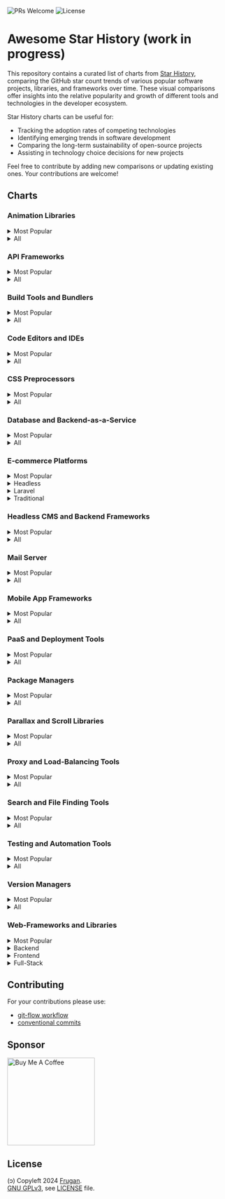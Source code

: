 ![PRs Welcome](https://img.shields.io/badge/PRs-welcome-brightgreen)
![License](https://img.shields.io/github/license/frugan-dev/acf-uppy)

# Awesome Star History (work in progress)

This repository contains a curated list of charts from [Star History](https://star-history.com), comparing the GitHub star count trends of various popular software projects, libraries, and frameworks over time. These visual comparisons offer insights into the relative popularity and growth of different tools and technologies in the developer ecosystem.

Star History charts can be useful for:

- Tracking the adoption rates of competing technologies
- Identifying emerging trends in software development
- Comparing the long-term sustainability of open-source projects
- Assisting in technology choice decisions for new projects

Feel free to contribute by adding new comparisons or updating existing ones. Your contributions are welcome!

## Charts

<!-- START_CHARTS -->

### Animation Libraries

<details>
<summary>Most Popular</summary>

[![Star History Chart](https://api.star-history.com/svg?repos=framer/motion%2Cgreensock/GSAP%2Cjuliangarnier/anime&type=Date)](https://star-history.com/#framer/motion&greensock/GSAP&juliangarnier/anime&Date)

</details>

<details>
<summary>All</summary>

[![Star History Chart](https://api.star-history.com/svg?repos=d3/d3%2CFamous/engine%2Cframer/motion%2Cgreensock/GSAP%2ChrivingKings/animo%2Cjuliangarnier/anime%2Cmotiondivision/motionone%2Cvisionmedia/move.js&type=Date)](https://star-history.com/#d3/d3&Famous/engine&framer/motion&greensock/GSAP&hrivingKings/animo&juliangarnier/anime&motiondivision/motionone&visionmedia/move.js&Date)

</details>

### API Frameworks

<details>
<summary>Most Popular</summary>

[![Star History Chart](https://api.star-history.com/svg?repos=grpc/grpc%2Ctiangolo/fastapi&type=Date)](https://star-history.com/#grpc/grpc&tiangolo/fastapi&Date)

</details>

<details>
<summary>All</summary>

[![Star History Chart](https://api.star-history.com/svg?repos=grpc/grpc%2Ctiangolo/fastapi%2Ctrpc/trpc&type=Date)](https://star-history.com/#grpc/grpc&tiangolo/fastapi&trpc/trpc&Date)

</details>

### Build Tools and Bundlers

<details>
<summary>Most Popular</summary>

[![Star History Chart](https://api.star-history.com/svg?repos=evanw/esbuild%2Cvitejs/vite%2Cwebpack/webpack&type=Date)](https://star-history.com/#evanw/esbuild&vitejs/vite&webpack/webpack&Date)

</details>

<details>
<summary>All</summary>

[![Star History Chart](https://api.star-history.com/svg?repos=evanw/esbuild%2Cgulpjs/gulp%2Cgruntjs/grunt%2Cparcel-bundler/parcel%2Crollup/rollup%2Cvitejs/vite%2Cwebpack/webpack&type=Date)](https://star-history.com/#evanw/esbuild&gulpjs/gulp&gruntjs/grunt&parcel-bundler/parcel&rollup/rollup&vitejs/vite&webpack/webpack&Date)

</details>

### Code Editors and IDEs

<details>
<summary>Most Popular</summary>

[![Star History Chart](https://api.star-history.com/svg?repos=atom/atom%2Csoft/vscode%2Cvim/vim&type=Date)](https://star-history.com/#atom/atom&soft/vscode&vim/vim&Date)

</details>

<details>
<summary>All</summary>

[![Star History Chart](https://api.star-history.com/svg?repos=adobe/brackets%2Capache/netbeans%2Catom/atom%2Ceclipse/che%2Ceclipse/pdt%2Ceranif/codelite%2CKomodo/KomodoEdit%2Csoft/vscode%2Cvim/vim&type=Date)](https://star-history.com/#adobe/brackets&apache/netbeans&atom/atom&eclipse/che&eclipse/pdt&eranif/codelite&Komodo/KomodoEdit&soft/vscode&vim/vim&Date)

</details>

### CSS Preprocessors

<details>
<summary>Most Popular</summary>

[![Star History Chart](https://api.star-history.com/svg?repos=postcss/postcss%2Csass/sass&type=Date)](https://star-history.com/#postcss/postcss&sass/sass&Date)

</details>

<details>
<summary>All</summary>

[![Star History Chart](https://api.star-history.com/svg?repos=less/less.js%2Cpostcss/postcss%2Csass/sass%2Cstylus/stylus&type=Date)](https://star-history.com/#less/less.js&postcss/postcss&sass/sass&stylus/stylus&Date)

</details>

### Database and Backend-as-a-Service

<details>
<summary>Most Popular</summary>

[![Star History Chart](https://api.star-history.com/svg?repos=mongodb/mongo%2Credis/redis%2Csupabase/supabase&type=Date)](https://star-history.com/#mongodb/mongo&redis/redis&supabase/supabase&Date)

</details>

<details>
<summary>All</summary>

[![Star History Chart](https://api.star-history.com/svg?repos=arangodb/arangodb%2Cback4app/parse-server%2Ckuzzleio/kuzzle%2Cmongodb/mongo%2Cparse-community/parse-server%2Credis/redis%2Csupabase/supabase&type=Date)](https://star-history.com/#arangodb/arangodb&back4app/parse-server&kuzzleio/kuzzle&mongodb/mongo&parse-community/parse-server&redis/redis&supabase/supabase&Date)

</details>

### E-commerce Platforms

<details>
<summary>Most Popular</summary>

[![Star History Chart](https://api.star-history.com/svg?repos=magento/magento2%2Cmedusajs/medusa%2Csaleor/saleor%2Cspree/spree%2Cwoocommerce/woocommerce&type=Date)](https://star-history.com/#magento/magento2&medusajs/medusa&saleor/saleor&spree/spree&woocommerce/woocommerce&Date)

</details>

<details>
<summary>Headless</summary>

[![Star History Chart](https://api.star-history.com/svg?repos=medusajs/medusa%2Creactioncommerce/reaction%2Csaleor/saleor%2Cvendure-ecommerce/vendure&type=Date)](https://star-history.com/#medusajs/medusa&reactioncommerce/reaction&saleor/saleor&vendure-ecommerce/vendure&Date)

</details>

<details>
<summary>Laravel</summary>

[![Star History Chart](https://api.star-history.com/svg?repos=aimeos/aimeos-laravel%2Cavored/laravel-ecommerce%2Cbagisto/bagisto&type=Date)](https://star-history.com/#aimeos/aimeos-laravel&avored/laravel-ecommerce&bagisto/bagisto&Date)

</details>

<details>
<summary>Traditional</summary>

[![Star History Chart](https://api.star-history.com/svg?repos=magento/magento2%2Csolidusio/solidus%2Cspree/spree%2Cthelia/thelia%2Cwoocommerce/woocommerce&type=Date)](https://star-history.com/#magento/magento2&solidusio/solidus&spree/spree&thelia/thelia&woocommerce/woocommerce&Date)

</details>

### Headless CMS and Backend Frameworks

<details>
<summary>Most Popular</summary>

[![Star History Chart](https://api.star-history.com/svg?repos=directus/directus%2Chasura/graphql-engine%2Cstrapi/strapi&type=Date)](https://star-history.com/#directus/directus&hasura/graphql-engine&strapi/strapi&Date)

</details>

<details>
<summary>All</summary>

[![Star History Chart](https://api.star-history.com/svg?repos=amplication/amplication%2Cappwrite/appwrite%2Cdirectus/directus%2Chasura/graphql-engine%2Ckeystonejs/keystone%2Cstrapi/strapi&type=Date)](https://star-history.com/#amplication/amplication&appwrite/appwrite&directus/directus&hasura/graphql-engine&keystonejs/keystone&strapi/strapi&Date)

</details>

### Mail Server

<details>
<summary>Most Popular</summary>

[![Star History Chart](https://api.star-history.com/svg?repos=docker-mailserver/docker-mailserver%2Cmail-in-a-box/mailinabox&type=Date)](https://star-history.com/#docker-mailserver/docker-mailserver&mail-in-a-box/mailinabox&Date)

</details>

<details>
<summary>All</summary>

[![Star History Chart](https://api.star-history.com/svg?repos=docker-mailserver/docker-mailserver%2Ciredmail/iRedMail%2Cmailcow/mailcow-dockerized%2Cmail-in-a-box/mailinabox%2CMailu/Mailu%2Cmodoboa/modoboa%2Cnodemailer/wildduck%2Cpostalserver/postal%2Cstalwartlabs/mail-server&type=Date)](https://star-history.com/#docker-mailserver/docker-mailserver&iredmail/iRedMail&mailcow/mailcow-dockerized&mail-in-a-box/mailinabox&Mailu/Mailu&modoboa/modoboa&nodemailer/wildduck&postalserver/postal&stalwartlabs/mail-server&Date)

</details>

### Mobile App Frameworks

<details>
<summary>Most Popular</summary>

[![Star History Chart](https://api.star-history.com/svg?repos=facebook/react-native%2Cflutter/flutter&type=Date)](https://star-history.com/#facebook/react-native&flutter/flutter&Date)

</details>

<details>
<summary>All</summary>

[![Star History Chart](https://api.star-history.com/svg?repos=apache/cordova%2Cfacebook/react-native%2Cflutter/flutter%2Cionic-team/ionic-framework%2Cquasarframework/quasar%2Cxamarin/xamarin-macios&type=Date)](https://star-history.com/#apache/cordova&facebook/react-native&flutter/flutter&ionic-team/ionic-framework&quasarframework/quasar&xamarin/xamarin-macios&Date)

</details>

### PaaS and Deployment Tools

<details>
<summary>Most Popular</summary>

[![Star History Chart](https://api.star-history.com/svg?repos=appwrite/appwrite%2Cdokku/dokku%2Clocalstack/localstack&type=Date)](https://star-history.com/#appwrite/appwrite&dokku/dokku&localstack/localstack&Date)

</details>

<details>
<summary>All</summary>

[![Star History Chart](https://api.star-history.com/svg?repos=appwrite/appwrite%2Ccaprover/caprover%2Ccloud-ark/kubeplus%2Ccloudpanel-io/cloudpanel-ce%2Ccoollabsio/coolify%2Cdokku/dokku%2Charvester/harvester%2Ckubero-dev/kubero%2Cloft-sh/devpod%2Clocalstack/localstack%2Cmetrue/fx%2Copenfaas/faas&type=Date)](https://star-history.com/#appwrite/appwrite&caprover/caprover&cloud-ark/kubeplus&cloudpanel-io/cloudpanel-ce&coollabsio/coolify&dokku/dokku&harvester/harvester&kubero-dev/kubero&loft-sh/devpod&localstack/localstack&metrue/fx&openfaas/faas&Date)

</details>

### Package Managers

<details>
<summary>Most Popular</summary>

[![Star History Chart](https://api.star-history.com/svg?repos=npm/cli%2Cpnpm/pnpm%2Cyarnpkg/berry&type=Date)](https://star-history.com/#npm/cli&pnpm/pnpm&yarnpkg/berry&Date)

</details>

<details>
<summary>All</summary>

[![Star History Chart](https://api.star-history.com/svg?repos=denoland/deno%2Cnodejs/node%2Cnpm/cli%2Coven-sh/bun%2Cpnpm/pnpm%2Cyarnpkg/berry&type=Date)](https://star-history.com/#denoland/deno&nodejs/node&npm/cli&oven-sh/bun&pnpm/pnpm&yarnpkg/berry&Date)

</details>

### Parallax and Scroll Libraries

<details>
<summary>Most Popular</summary>

[![Star History Chart](https://api.star-history.com/svg?repos=dixonandmoe/rellax%2Cjanpaepke/ScrollMagic&type=Date)](https://star-history.com/#dixonandmoe/rellax&janpaepke/ScrollMagic&Date)

</details>

<details>
<summary>All</summary>

[![Star History Chart](https://api.star-history.com/svg?repos=ChrisCavs/rallax.js%2Cdixonandmoe/rellax%2Celecterious/basicScroll%2Cgeosigno/simpleParallax.js%2Cjanpaepke/ScrollMagic%2Cnk-o/jarallax&type=Date)](https://star-history.com/#ChrisCavs/rallax.js&dixonandmoe/rellax&electerious/basicScroll&geosigno/simpleParallax.js&janpaepke/ScrollMagic&nk-o/jarallax&Date)

</details>

### Proxy and Load-Balancing Tools

<details>
<summary>Most Popular</summary>

[![Star History Chart](https://api.star-history.com/svg?repos=caddyserver/caddy%2Cenvoyproxy/envoy%2Ctraefik/traefik&type=Date)](https://star-history.com/#caddyserver/caddy&envoyproxy/envoy&traefik/traefik&Date)

</details>

<details>
<summary>All</summary>

[![Star History Chart](https://api.star-history.com/svg?repos=caddyserver/caddy%2Cenvoyproxy/envoy%2Cflomesh-io/pipy%2Chaproxy/haproxy%2Clinuxserver/docker-swag%2CNginxProxyManager/nginx-proxy-manager%2Ctinyproxy/tinyproxy%2Ctraefik/traefik%2Cumputun/reproxy&type=Date)](https://star-history.com/#caddyserver/caddy&envoyproxy/envoy&flomesh-io/pipy&haproxy/haproxy&linuxserver/docker-swag&NginxProxyManager/nginx-proxy-manager&tinyproxy/tinyproxy&traefik/traefik&umputun/reproxy&Date)

</details>

### Search and File Finding Tools

<details>
<summary>Most Popular</summary>

[![Star History Chart](https://api.star-history.com/svg?repos=BurntSushi/ripgrep%2Cjunegunn/fzf&type=Date)](https://star-history.com/#BurntSushi/ripgrep&junegunn/fzf&Date)

</details>

<details>
<summary>All</summary>

[![Star History Chart](https://api.star-history.com/svg?repos=beyondgrep/ack3%2CBurntSushi/ripgrep%2Cggreer/the_silver_searcher%2Cjunegunn/fzf%2Csharkdp/fd&type=Date)](https://star-history.com/#beyondgrep/ack3&BurntSushi/ripgrep&ggreer/the_silver_searcher&junegunn/fzf&sharkdp/fd&Date)

</details>

### Testing and Automation Tools

<details>
<summary>Most Popular</summary>

[![Star History Chart](https://api.star-history.com/svg?repos=cypress-io/cypress%2Cmicrosoft/playwright%2Cpuppeteer/puppeteer&type=Date)](https://star-history.com/#cypress-io/cypress&microsoft/playwright&puppeteer/puppeteer&Date)

</details>

<details>
<summary>All</summary>

[![Star History Chart](https://api.star-history.com/svg?repos=AutomaApp/automa%2Ccypress-io/cypress%2CDevExpress/testcafe%2Ckeploy/keploy%2Claravel/dusk%2Cmicrosoft/playwright%2Cnightwatchjs/nightwatch%2Cpuppeteer/puppeteer%2CSeleniumHQ/selenium&type=Date)](https://star-history.com/#AutomaApp/automa&cypress-io/cypress&DevExpress/testcafe&keploy/keploy&laravel/dusk&microsoft/playwright&nightwatchjs/nightwatch&puppeteer/puppeteer&SeleniumHQ/selenium&Date)

</details>

### Version Managers

<details>
<summary>Most Popular</summary>

[![Star History Chart](https://api.star-history.com/svg?repos=asdf-vm/asdf%2Cnvm-sh/nvm%2Cpyenv/pyenv&type=Date)](https://star-history.com/#asdf-vm/asdf&nvm-sh/nvm&pyenv/pyenv&Date)

</details>

<details>
<summary>All</summary>

[![Star History Chart](https://api.star-history.com/svg?repos=asdf-vm/asdf%2Cjdx/mise%2Cjenv/jenv%2Cmoovweb/gvm%2Cnvm-sh/nvm%2Cpyenv/pyenv%2Crbenv/rbenv%2CSchniz/fnm&type=Date)](https://star-history.com/#asdf-vm/asdf&jdx/mise&jenv/jenv&moovweb/gvm&nvm-sh/nvm&pyenv/pyenv&rbenv/rbenv&Schniz/fnm&Date)

</details>

### Web-Frameworks and Libraries

<details>
<summary>Most Popular</summary>

[![Star History Chart](https://api.star-history.com/svg?repos=angularjs/angularjs%2Cexpressjs/express%2Cnestjs/nest%2Csveltejs/svelte%2Cvercel/next.js&type=Date)](https://star-history.com/#angularjs/angularjs&expressjs/express&nestjs/nest&sveltejs/svelte&vercel/next.js&Date)

</details>

<details>
<summary>Backend</summary>

[![Star History Chart](https://api.star-history.com/svg?repos=expressjs/express%2Cfastify/fastify%2Chapijs/hapi%2Ckoajs/koa%2Cnestjs/nest&type=Date)](https://star-history.com/#expressjs/express&fastify/fastify&hapijs/hapi&koajs/koa&nestjs/nest&Date)

</details>

<details>
<summary>Frontend</summary>

[![Star History Chart](https://api.star-history.com/svg?repos=alpinejs/alpine%2Cbigskysoftware/htmx%2CBuilderIO/qwik%2Cngrx/platform%2Cquasarframework/quasar%2Creduxjs/redux%2Csveltejs/svelte%2Cuikit/uikit%2Cvercel/next.js&type=Date)](https://star-history.com/#alpinejs/alpine&bigskysoftware/htmx&BuilderIO/qwik&ngrx/platform&quasarframework/quasar&reduxjs/redux&sveltejs/svelte&uikit/uikit&vercel/next.js&Date)

</details>

<details>
<summary>Full-Stack</summary>

[![Star History Chart](https://api.star-history.com/svg?repos=balderdashy/sails%2Cderbyjs/derby%2Cmeteor/meteor&type=Date)](https://star-history.com/#balderdashy/sails&derbyjs/derby&meteor/meteor&Date)

</details>

<!-- END_CHARTS -->

## Contributing

For your contributions please use:

- [git-flow workflow](https://danielkummer.github.io/git-flow-cheatsheet/)
- [conventional commits](https://www.conventionalcommits.org)

## Sponsor

[<img src="https://cdn.buymeacoffee.com/buttons/v2/default-yellow.png" width="200" alt="Buy Me A Coffee">](https://buymeacoff.ee/frugan)

## License

(ɔ) Copyleft 2024 [Frugan](https://frugan.it).  
[GNU GPLv3](https://choosealicense.com/licenses/gpl-3.0/), see [LICENSE](LICENSE) file.

